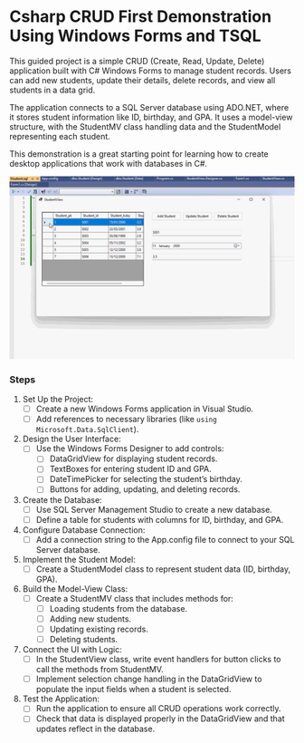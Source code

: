 # Csharp CRUD First Demonstration Using Windows Forms and TSQL

This guided project is a simple CRUD (Create, Read, Update, Delete) application built with C# Windows Forms to manage student records. Users can add new students, update their details, delete records, and view all students in a data grid.

The application connects to a SQL Server database using ADO.NET, where it stores student information like ID, birthday, and GPA. It uses a model-view structure, with the StudentMV class handling data and the StudentModel representing each student.

This demonstration is a great starting point for learning how to create desktop applications that work with databases in C#.

![Demo Preview](./StudentCRUD_WF_Demo.gif)

### Steps

1. Set Up the Project:
    - [ ] Create a new Windows Forms application in Visual Studio.
    - [ ] Add references to necessary libraries (like ```using Microsoft.Data.SqlClient```).
2. Design the User Interface:
    - [ ] Use the Windows Forms Designer to add controls:
      - [ ] DataGridView for displaying student records.
      - [ ] TextBoxes for entering student ID and GPA.
      - [ ] DateTimePicker for selecting the student’s birthday.
      - [ ] Buttons for adding, updating, and deleting records.
3. Create the Database:
    - [ ] Use SQL Server Management Studio to create a new database.
    - [ ] Define a table for students with columns for ID, birthday, and GPA.
4. Configure Database Connection:
    - [ ] Add a connection string to the App.config file to connect to your SQL Server database.
5. Implement the Student Model:
    - [ ] Create a StudentModel class to represent student data (ID, birthday, GPA).
6. Build the Model-View Class:
    - [ ] Create a StudentMV class that includes methods for:
      - [ ] Loading students from the database.
      - [ ] Adding new students.
      - [ ] Updating existing records.
      - [ ] Deleting students.
7. Connect the UI with Logic:
    - [ ] In the StudentView class, write event handlers for button clicks to call the methods from StudentMV.
    - [ ] Implement selection change handling in the DataGridView to populate the input fields when a student is selected.
8. Test the Application:
    - [ ] Run the application to ensure all CRUD operations work correctly.
    - [ ] Check that data is displayed properly in the DataGridView and that updates reflect in the database.
